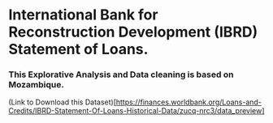 # International Bank for Reconstruction Development (IBRD) Statement of Loans.
### This Explorative Analysis and Data cleaning is based on Mozambique.

(Link to Download this Dataset)[https://finances.worldbank.org/Loans-and-Credits/IBRD-Statement-Of-Loans-Historical-Data/zucq-nrc3/data_preview]
